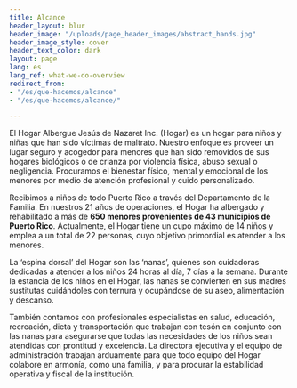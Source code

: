 ```yaml
---
title: Alcance
header_layout: blur
header_image: "/uploads/page_header_images/abstract_hands.jpg"
header_image_style: cover
header_text_color: dark
layout: page
lang: es
lang_ref: what-we-do-overview
redirect_from:
- "/es/que-hacemos/alcance"
- "/es/que-hacemos/alcance/"

---
```

El Hogar Albergue Jesús de Nazaret Inc. (Hogar) es un hogar para niños y niñas que han sido víctimas de maltrato. Nuestro enfoque es proveer un lugar seguro y acogedor para menores que han sido removidos de sus hogares biológicos o de crianza por violencia física, abuso sexual o negligencia. Procuramos el bienestar físico, mental y emocional de los menores por medio de atención profesional y cuido personalizado.

Recibimos a niños de todo Puerto Rico a través del Departamento de la Familia. En nuestros 21 años de operaciones, el Hogar ha albergado y rehabilitado a más de **650 menores provenientes de 43 municipios de Puerto Rico**. Actualmente, el Hogar tiene un cupo máximo de 14 niños y emplea a un total de 22 personas, cuyo objetivo primordial es atender a los menores.

La ‘espina dorsal’ del Hogar son las ‘nanas’, quienes son cuidadoras dedicadas a atender a los niños 24 horas al día, 7 días a la semana. Durante la estancia de los niños en el Hogar, las nanas se convierten en sus madres sustitutas cuidándoles con ternura y ocupándose de su aseo, alimentación y descanso.

También contamos con profesionales especialistas en salud, educación, recreación, dieta y transportación que trabajan con tesón en conjunto con las nanas para asegurarse que todas las necesidades de los niños sean atendidas con prontitud y excelencia. La directora ejecutiva y el equipo de administración trabajan arduamente para que todo equipo del Hogar colabore en armonía, como una familia, y para procurar la estabilidad operativa y fiscal de la institución.